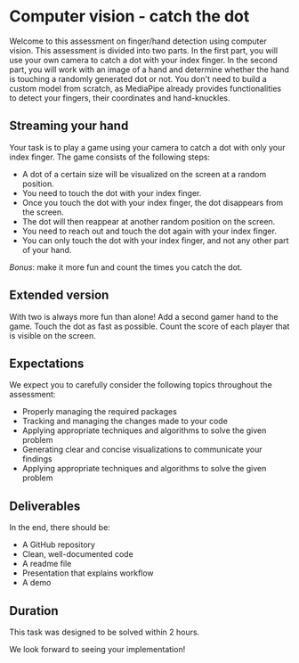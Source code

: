 # Computer vision - catch the dot

Welcome to this assessment on finger/hand detection using computer vision. This assessment is divided into two parts. In the first part, you will use your own camera to catch a dot with your index finger. In the second part, you will work with an image of a hand and determine whether the hand is touching a randomly generated dot or not. You don't need to build a custom model from scratch, as MediaPipe already provides functionalities to detect your fingers, their coordinates and hand-knuckles.

## Streaming your hand

Your task is to play a game using your camera to catch a dot with only your index finger. The game consists of the following steps:

- A dot of a certain size will be visualized on the screen at a random position.
- You need to touch the dot with your index finger.
- Once you touch the dot with your index finger, the dot disappears from the screen.
- The dot will then reappear at another random position on the screen.
- You need to reach out and touch the dot again with your index finger.
- You can only touch the dot with your index finger, and not any other part of your hand.

*Bonus*: make it more fun and count the times you catch the dot.

## Extended version

With two is always more fun than alone! Add a second gamer hand to the game. Touch the dot as fast as possible. Count the score of each player that is visible on the screen.

## Expectations

We expect you to carefully consider the following topics throughout the assessment:

- Properly managing the required packages
- Tracking and managing the changes made to your code
- Applying appropriate techniques and algorithms to solve the given problem
- Generating clear and concise visualizations to communicate your findings
- Applying appropriate techniques and algorithms to solve the given problem

## Deliverables

In the end, there should be:

- A GitHub repository
- Clean, well-documented code
- A readme file
- Presentation that explains workflow
- A demo

## Duration

This task was designed to be solved within 2 hours.

We look forward to seeing your implementation!